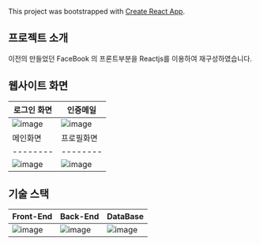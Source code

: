 This project was bootstrapped with [Create React App](https://github.com/facebook/create-react-app).

## 프로젝트 소개

이전의 만들었던 FaceBook 의 프론트부분을 Reactjs를 이용하여 재구성하였습니다.

## 웹사이트 화면
|로그인 화면|인증메일|
|-----------|--------|
|![image](https://user-images.githubusercontent.com/54930248/90600881-44e01600-e232-11ea-97cc-92ee9506be1c.png)|![image](https://user-images.githubusercontent.com/54930248/90600927-56292280-e232-11ea-9732-8735b980a906.png)|
|메인화면|프로필화면|채팅화면|
|--------|--------|---------|
|![image](https://user-images.githubusercontent.com/54930248/90600942-5c1f0380-e232-11ea-8d94-5d653be4dd65.png)|![image](https://user-images.githubusercontent.com/54930248/90600948-5de8c700-e232-11ea-9551-c6abfe91a217.png)|![image](https://user-images.githubusercontent.com/54930248/90600937-5a554000-e232-11ea-9781-b3925b0ae0b0.png)|


## 기술 스택

| Front-End                                                                                                      | Back-End                                                                                                       | DataBase                                                                                                       |
| -------------------------------------------------------------------------------------------------------------- | -------------------------------------------------------------------------------------------------------------- | -------------------------------------------------------------------------------------------------------------- |
| ![image](https://user-images.githubusercontent.com/54930248/90600676-f3d02200-e231-11ea-87bf-0dd7fa2864f2.png) | ![image](https://user-images.githubusercontent.com/54930248/86572542-0bb75380-bfae-11ea-880a-74f533120121.png) | ![image](https://user-images.githubusercontent.com/54930248/86572771-5c2eb100-bfae-11ea-8f8f-6a76aad90d85.png) |

